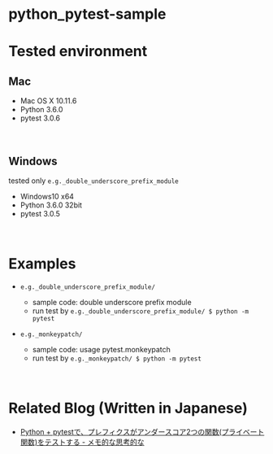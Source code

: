 # python_pytest-sample

# Tested environment

## Mac

- Mac OS X 10.11.6
- Python 3.6.0
- pytest 3.0.6

　  
## Windows

tested only `e.g._double_underscore_prefix_module`

- Windows10 x64
- Python 3.6.0 32bit
- pytest 3.0.5

　  
# Examples

- `e.g._double_underscore_prefix_module/`
  - sample code: double underscore prefix module
  - run test by `e.g._double_underscore_prefix_module/ $ python -m pytest`

- `e.g._monkeypatch/`
  - sample code: usage pytest.monkeypatch
  - run test by `e.g._monkeypatch/ $ python -m pytest`

　  
# Related Blog (Written in Japanese)

- [Python + pytestで、プレフィクスがアンダースコア2つの関数(プライベート関数)をテストする - メモ的な思考的な](http://thinkami.hatenablog.com/entry/2016/12/26/061252)